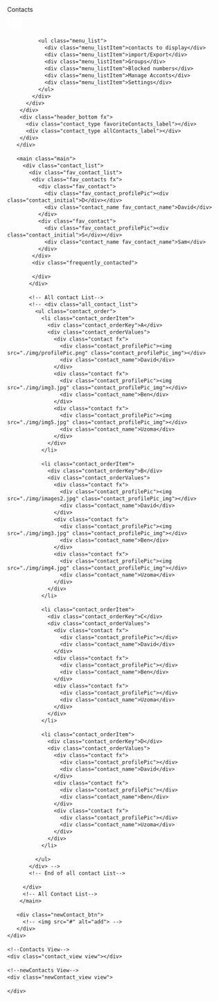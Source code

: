 <!DOCTYPE html>
<html lang="en">
<head>
  <meta charset="UTF-8">
  <meta name="viewport" content="width=device-width, initial-scale=1.0">
  <link rel="stylesheet" href="css/reset.css"/>
  <link rel="stylesheet" href="css/style.css"/>
  <title>fiaryPhoneBook</title>
</head>
<body>

  <div class="app ct">
    <!--main View-->
    <div class="main_view view">
       <div class="header">
        <div class="header_top fx">
          <div class="col">
            <div class="logo">Contacts</div>
          </div>
          <div class="col fx h_lt_col">
            <div class="searchBar">
              <img src="./img/searchIcon.png" class="searchBar_icon">
            </div>
            <div class="menu_btn">
              <div class="menu_dots">
                <div class="dot"></div>
                <div class="dot"></div>
                <div class="dot"></div>
              </div>
  
              <ul class="menu_list">
                <div class="menu_listItem">contacts to display</div>
                <div class="menu_listItem">import/Export</div>
                <div class="menu_listItem">Groups</div>
                <div class="menu_listItem">Blocked numbers</div>
                <div class="menu_listItem">Manage Acconts</div>
                <div class="menu_listItem">Settings</div>
              </ul>
            </div>
          </div>
        </div>
        <div class="header_bottom fx">
          <div class="contact_type favoriteContacts_label"></div>
          <div class="contact_type allContacts_label"></div>
        </div>
       </div>

       <main class="main">
         <div class="contact_list">
           <div class="fav_contact_list">
            <div class="fav_contacts fx">
              <div class="fav_contact">
                <div class="fav_contact_profilePic"><div class="contact_initial">D</div></div>
                <div class="contact_name fav_contact_name">David</div>
              </div>
              <div class="fav_contact">
                <div class="fav_contact_profilePic"><div class="contact_initial">S</div></div>
                <div class="contact_name fav_contact_name">Sam</div>
              </div>
            </div>
            <div class="frequently_contacted">

            </div>
           </div>

           <!-- All contact List-->
           <!-- <div class="all_contact_list">
             <ul class="contact_order">
               <li class="contact_orderItem">
                 <div class="contact_orderKey">A</div>
                 <div class="contact_orderValues">
                   <div class="contact fx">
                     <div class="contact_profilePic"><img src="./img/profilePic.png" class="contact_profilePic_img"></div>
                     <div class="contact_name">David</div>
                   </div>
                   <div class="contact fx">
                     <div class="contact_profilePic"><img src="./img/img3.jpg" class="contact_profilePic_img"></div>
                     <div class="contact_name">Ben</div>
                   </div>
                   <div class="contact fx">
                     <div class="contact_profilePic"><img src="./img/img5.jpg" class="contact_profilePic_img"></div>
                     <div class="contact_name">Uzoma</div>
                   </div>
                 </div>
               </li>
   
               <li class="contact_orderItem">
                 <div class="contact_orderKey">B</div>
                 <div class="contact_orderValues">
                   <div class="contact fx">
                     <div class="contact_profilePic"><img src="./img/images2.jpg" class="contact_profilePic_img"></div>
                     <div class="contact_name">David</div>
                   </div>
                   <div class="contact fx">
                     <div class="contact_profilePic"><img src="./img/img3.jpg" class="contact_profilePic_img"></div>
                     <div class="contact_name">Ben</div>
                   </div>
                   <div class="contact fx">
                     <div class="contact_profilePic"><img src="./img/img4.jpg" class="contact_profilePic_img"></div>
                     <div class="contact_name">Uzoma</div>
                   </div>
                 </div>
               </li>
   
               <li class="contact_orderItem">
                 <div class="contact_orderKey">C</div>
                 <div class="contact_orderValues">
                   <div class="contact fx">
                     <div class="contact_profilePic"></div>
                     <div class="contact_name">David</div>
                   </div>
                   <div class="contact fx">
                     <div class="contact_profilePic"></div>
                     <div class="contact_name">Ben</div>
                   </div>
                   <div class="contact fx">
                     <div class="contact_profilePic"></div>
                     <div class="contact_name">Uzoma</div>
                   </div>
                 </div>
               </li>
               
               <li class="contact_orderItem">
                 <div class="contact_orderKey">D</div>
                 <div class="contact_orderValues">
                   <div class="contact fx">
                     <div class="contact_profilePic"></div>
                     <div class="contact_name">David</div>
                   </div>
                   <div class="contact fx">
                     <div class="contact_profilePic"></div>
                     <div class="contact_name">Ben</div>
                   </div>
                   <div class="contact fx">
                     <div class="contact_profilePic"></div>
                     <div class="contact_name">Uzoma</div>
                   </div>
                 </div>
               </li>
   
             </ul>
           </div> -->
           <!-- End of all contact List-->

         </div>
         <!-- All Contact List-->
        </main>

       <div class="newContact_btn">
         <!-- <img src="#" alt="add"> -->
       </div>
    </div>

    <!--Contacts View-->
    <div class="contact_view view"></div>

    <!--newContacts View-->
    <div class="newContact_view view">
      
    </div>
  </div>
  <script src="./js/main.js" type="module"></script>
</body>
</html>
